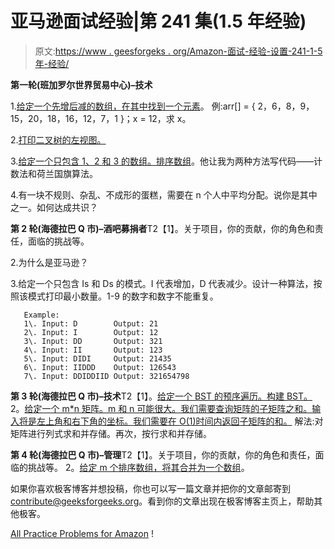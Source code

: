 # 亚马逊面试经验|第 241 集(1.5 年经验)

> 原文:[https://www . geesforgeks . org/Amazon-面试-经验-设置-241-1-5 年-经验/](https://www.geeksforgeeks.org/amazon-interview-experience-set-241-1-5-years-experience/)

**第一轮(班加罗尔世界贸易中心)–技术**

1.[给定一个先增后减的数组，在其中找到一个元素](https://practice.geeksforgeeks.org/problems/finding-number/0)。
例:arr[] = { 2，6，8，9，15，20，18，16，12，7，1 }；x = 12，求 x。

2.[打印二叉树的左视图。](https://practice.geeksforgeeks.org/problems/left-view-of-binary-tree/1)

3.[给定一个只包含 1、2 和 3 的数组。排序数组](https://practice.geeksforgeeks.org/problems/sort-an-array-of-0s-1s-and-2s/0)。他让我为两种方法写代码——计数法和荷兰国旗算法。

4.有一块不规则、杂乱、不成形的蛋糕，需要在 n 个人中平均分配。说你是其中之一。如何达成共识？

**第 2 轮(海德拉巴 Q 市)–酒吧募捐者**T2【1】。关于项目，你的贡献，你的角色和责任，面临的挑战等。

2.为什么是亚马逊？

3.给定一个只包含 Is 和 Ds 的模式。I 代表增加，D 代表减少。设计一种算法，按照该模式打印最小数量。1-9 的数字和数字不能重复。

```
   Example:
   1\. Input: D        Output: 21
   2\. Input: I        Output: 12
   3\. Input: DD       Output: 321
   4\. Input: II       Output: 123
   5\. Input: DIDI     Output: 21435
   6\. Input: IIDDD    Output: 126543
   7\. Input: DDIDDIID Output: 321654798 
```

**第 3 轮(海德拉巴 Q 市)–技术**T2【1】。[给定一个 BST 的预序遍历。构建 BST。](https://practice.geeksforgeeks.org/problems/construct-tree-from-preorder-traversal/1)
2。[给定一个 m*n 矩阵。m 和 n 可能很大。我们需要查询矩阵的子矩阵之和。输入将是左上角和右下角的坐标。我们需要在 O(1)时间内返回子矩阵的和。](https://www.geeksforgeeks.org/submatrix-sum-queries/)
解法:对矩阵进行列式求和并存储。再次，按行求和并存储。

**第 4 轮(海德拉巴 Q 市)–管理**T2【1】。关于项目，你的贡献，你的角色和责任，面临的挑战等。
2。[给定 m 个排序数组，将其合并为一个数组](https://practice.geeksforgeeks.org/problems/merge-k-sorted-arrays/1)。

如果你喜欢极客博客并想投稿，你也可以写一篇文章并把你的文章邮寄到 contribute@geeksforgeeks.org。看到你的文章出现在极客博客主页上，帮助其他极客。

[All Practice Problems for Amazon](https://practice.geeksforgeeks.org/company/Amazon/) !